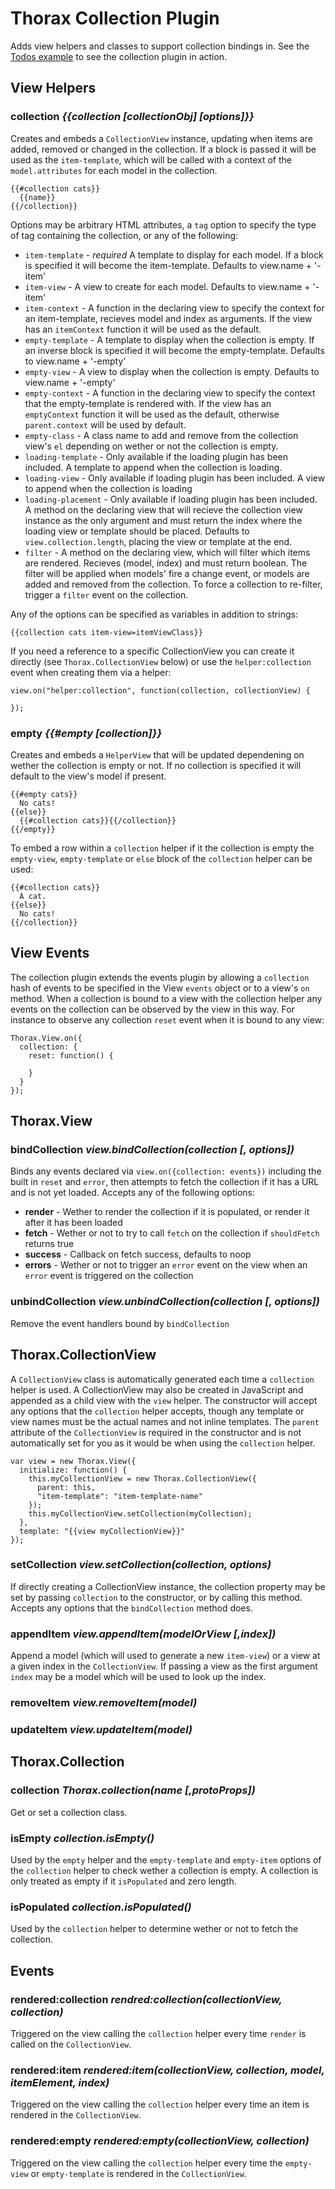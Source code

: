 Thorax Collection Plugin
========================

Adds view helpers and classes to support collection bindings in. See the [Todos example](http://jsfiddle.net/QDMyk/) to see the collection plugin in action.

## View Helpers

### collection *{{collection [collectionObj] [options]}}*

Creates and embeds a `CollectionView` instance, updating when items are added, removed or changed in the collection. If a block is passed it will be used as the `item-template`, which will be called with a context of the `model.attributes` for each model in the collection.

    {{#collection cats}}
      {{name}}
    {{/collection}}

Options may be arbitrary HTML attributes, a `tag` option to specify the type of tag containing the collection, or any of the following:

- `item-template` - *required* A template to display for each model. If a block is specified it will become the item-template. Defaults to view.name + '-item'
- `item-view` - A view to create for each model. Defaults to view.name + '-item'
- `item-context` - A function in the declaring view to specify the context for an item-template, recieves model and index as arguments. If the view has an `itemContext` function it will be used as the default.
- `empty-template` - A template to display when the collection is empty. If an inverse block is specified it will become the empty-template. Defaults to view.name + '-empty'
- `empty-view` - A view to display when the collection is empty. Defaults to view.name + '-empty'
- `empty-context` - A function in the declaring view to specify the context that the empty-template is rendered with. If the view has an `emptyContext` function it will be used as the default, otherwise `parent.context` will be used by default.
- `empty-class` - A class name to add and remove from the collection view's `el` depending on wether or not the collection is empty.
- `loading-template` - Only available if the loading plugin has been included. A template to append when the collection is loading.
- `loading-view` - Only available if loading plugin has been included. A view to append when the collection is loading
- `loading-placement` - Only available if loading plugin has been included. A method on the declaring view that will recieve the collection view instance as the only argument and must return the index where the loading view or template should be placed. Defaults to `view.collection.length`, placing the view or template at the end.
- `filter` - A method on the declaring view, which will filter which items are rendered. Recieves (model, index) and must return boolean. The filter will be applied when models' fire a change event, or models are added and removed from the collection. To force a collection to re-filter, trigger a `filter` event on the collection.

Any of the options can be specified as variables in addition to strings:

    {{collection cats item-view=itemViewClass}}

If you need a reference to a specific CollectionView you can create it directly (see `Thorax.CollectionView` below) or use the `helper:collection` event when creating them via a helper:

    view.on("helper:collection", function(collection, collectionView) {

    });

### empty *{{#empty [collection]}}*

Creates and embeds a `HelperView` that will be updated dependening on wether the collection is empty or not. If no collection is specified it will default to the view's model if present.

    {{#empty cats}}
      No cats!
    {{else}}
      {{#collection cats}}{{/collection}}
    {{/empty}}

To embed a row within a `collection` helper if it the collection is empty the `empty-view`, `empty-template` or `else` block of the `collection` helper can be used:

    {{#collection cats}}
      A cat.
    {{else}}
      No cats!
    {{/collection}}

## View Events

The collection plugin extends the events plugin by allowing a `collection` hash of events to be specified in the View `events` object or to a view's `on` method. When a collection is bound to a view with the collection helper any events on the collection can be observed by the view in this way. For instance to observe any collection `reset` event when it is bound to any view:

    Thorax.View.on({
      collection: {
        reset: function() {

        }
      }
    });

## Thorax.View

### bindCollection *view.bindCollection(collection [, options])*

Binds any events declared via `view.on({collection: events})` including the built in `reset` and `error`, then attempts to fetch the collection if it has a URL and is not yet loaded. Accepts any of the following options:

- **render** - Wether to render the collection if it is populated, or render it after it has been loaded
- **fetch** - Wether or not to try to call `fetch` on the collection if `shouldFetch` returns true
- **success** - Callback on fetch success, defaults to noop
- **errors** - Wether or not to trigger an `error` event on the view when an `error` event is triggered on the collection

### unbindCollection *view.unbindCollection(collection [, options])*

Remove the event handlers bound by `bindCollection`

## Thorax.CollectionView

A `CollectionView` class is automatically generated each time a `collection` helper is used. A CollectionView may also be created in JavaScript and appended as a child view with the `view` helper. The constructor will accept any options that the `collection` helper accepts, though any template or view names must be the actual names and not inline templates. The `parent` attribute of the `CollectionView` is required in the constructor and is not automatically set for you as it would be when using the `collection` helper.

    var view = new Thorax.View({
      initialize: function() {
        this.myCollectionView = new Thorax.CollectionView({
          parent: this,
          "item-template": "item-template-name"
        });
        this.myCollectionView.setCollection(myCollection);
      },
      template: "{{view myCollectionView}}"
    });

### setCollection *view.setCollection(collection, options)*

If directly creating a CollectionView instance, the collection property may be set by passing `collection` to the constructor, or by calling this method. Accepts any options that the `bindCollection` method does.

### appendItem *view.appendItem(modelOrView [,index])*

Append a model (which will used to generate a new `item-view`) or a view at a given index in the `CollectionView`. If passing a view as the first argument `index` may be a model which will be used to look up the index.

### removeItem *view.removeItem(model)*

### updateItem *view.updateItem(model)*

## Thorax.Collection

### collection *Thorax.collection(name [,protoProps])*

Get or set a collection class.

### isEmpty *collection.isEmpty()*

Used by the `empty` helper and the `empty-template` and `empty-item` options of the `collection` helper to check wether a collection is empty. A collection is only treated as empty if it `isPopulated` and zero length.

### isPopulated *collection.isPopulated()*

Used by the `collection` helper to determine wether or not to fetch the collection.


## Events

### rendered:collection *rendred:collection(collectionView, collection)*

Triggered on the view calling the `collection` helper every time `render` is called on the `CollectionView`.

### rendered:item *rendered:item(collectionView, collection, model, itemElement, index)*

Triggered on the view calling the `collection` helper every time an item is rendered in the `CollectionView`.

### rendered:empty *rendered:empty(collectionView, collection)*

Triggered on the view calling the `collection` helper every time the `empty-view` or `empty-template` is rendered in the `CollectionView`.
